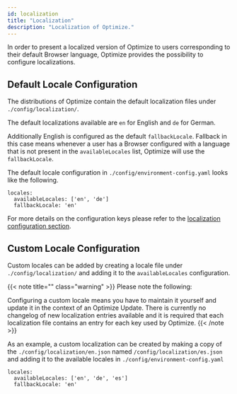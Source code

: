 ```yaml
---
id: localization
title: "Localization"
description: "Localization of Optimize."
---
```


In order to present a localized version of Optimize to users corresponding to their default Browser language, Optimize provides the possibility to configure localizations.

## Default Locale Configuration

The distributions of Optimize contain the default localization files under `./config/localization/`.

The default localizations available are `en` for English and `de` for German.

Additionally English is configured as the default `fallbackLocale`. Fallback in this case means whenever a user has a Browser configured with a language that is not present in the `availableLocales` list, Optimize will use the `fallbackLocale`.

The default locale configuration in `./config/environment-config.yaml` looks like the following.

```
locales:
  availableLocales: ['en', 'de']
  fallbackLocale: 'en'
```

For more details on the configuration keys please refer to the [localization configuration section](../configuration/#localization).

## Custom Locale Configuration

Custom locales can be added by creating a locale file under `./config/localization/` and adding it to the `availableLocales` configuration.

{{< note title="" class="warning" >}}
Please note the following:

Configuring a custom locale means you have to maintain it yourself and update it in the context of an Optimize Update.
There is currently no changelog of new localization entries available and it is required that each localization file contains an entry for each key used by Optimize.
{{< /note >}}

As an example, a custom localization can be created by making a copy of the `./config/localization/en.json` named `/config/localization/es.json` and adding it to the available locales in `./config/environment-config.yaml`

```
locales:
  availableLocales: ['en', 'de', 'es']
  fallbackLocale: 'en'
```